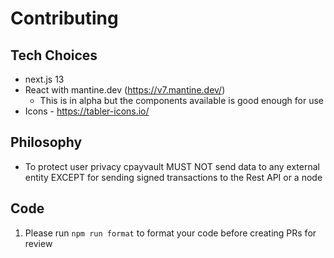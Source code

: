 # Contributing

## Tech Choices
- next.js 13
- React with mantine.dev (https://v7.mantine.dev/)
  - This is in alpha but the components available is good enough for use
- Icons - https://tabler-icons.io/

## Philosophy

- To protect user privacy cpayvault MUST NOT send data to any external entity EXCEPT for sending signed transactions to the Rest API or a node

## Code

1. Please run `npm run format` to format your code before creating PRs for review
